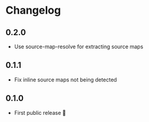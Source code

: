 # Changelog

## 0.2.0

* Use source-map-resolve for extracting source maps

## 0.1.1

* Fix inline source maps not being detected

## 0.1.0

* First public release 🎉
